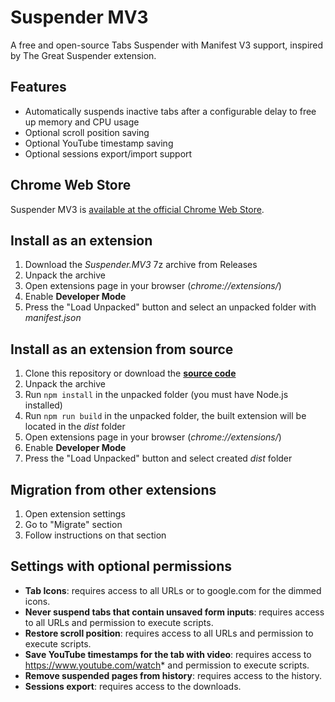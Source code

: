 # Suspender MV3

A free and open-source Tabs Suspender with Manifest V3 support, inspired by The Great Suspender extension.

## Features

- Automatically suspends inactive tabs after a configurable delay to free up memory and CPU usage
- Optional scroll position saving
- Optional YouTube timestamp saving
- Optional sessions export/import support

## Chrome Web Store

Suspender MV3 is [available at the official Chrome Web Store](https://chromewebstore.google.com/detail/suspender-mv3/cgghgpidclbldljbcdnmejgfgioehjfh).

## Install as an extension

1. Download the *Suspender.MV3* 7z archive from Releases
2. Unpack the archive
3. Open extensions page in your browser (*chrome://extensions/*)
4. Enable **Developer Mode**
5. Press the "Load Unpacked" button and select an unpacked folder with *manifest.json*

## Install as an extension from source

1. Clone this repository or download the **[source code](https://github.com/ilihh/Suspender-MV3/archive/refs/heads/main.zip)**
2. Unpack the archive
3. Run `npm install` in the unpacked folder (you must have Node.js installed)
4. Run `npm run build` in the unpacked folder, the built extension will be located in the *dist* folder 
5. Open extensions page in your browser (*chrome://extensions/*)
6. Enable **Developer Mode**
7. Press the "Load Unpacked" button and select created *dist* folder

## Migration from other extensions

1. Open extension settings
2. Go to "Migrate" section
3. Follow instructions on that section

## Settings with optional permissions

- **Tab Icons**: requires access to all URLs or to google.com for the dimmed icons.
- **Never suspend tabs that contain unsaved form inputs**: requires access to all URLs and permission to execute scripts.
- **Restore scroll position**: requires access to all URLs and permission to execute scripts.
- **Save YouTube timestamps for the tab with video**: requires access to https://www.youtube.com/watch* and permission to execute scripts.
- **Remove suspended pages from history**: requires access to the history.
- **Sessions export**: requires access to the downloads.
